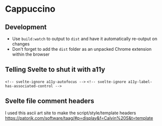 # Cappuccino

## Development
* Use `build:watch` to output to `dist` and have it automatically re-output on changes
* Don't forget to add the `dist` folder as an unpacked Chrome extension within the browser

## Telling Svelte to shut it with a11y
`<!-- svelte-ignore a11y-autofocus -->`
`<!-- svelte-ignore a11y-label-has-associated-control -->`

## Svelte file comment headers
I used this ascii art site to make the script/style/template headers
https://patorjk.com/software/taag/#p=display&f=Calvin%20S&t=template
